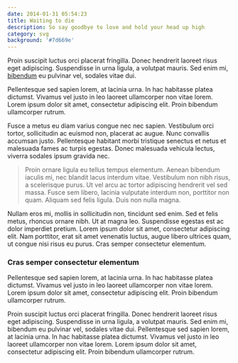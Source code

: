 ```yaml
---
date: 2014-01-31 05:54:23
title: Waiting to die
description: So say goodbye to love and hold your head up high
category: svg
background: '#7d669e'
---
```


Proin suscipit luctus orci placerat fringilla. Donec hendrerit laoreet
risus eget adipiscing. Suspendisse in urna ligula, a volutpat mauris. Sed
enim mi, [bibendum](http://google.com) eu pulvinar vel, sodales vitae dui.

Pellentesque sed sapien lorem, at lacinia urna. In hac habitasse platea
dictumst. Vivamus vel justo in leo laoreet ullamcorper non vitae lorem.
Lorem ipsum dolor sit amet, consectetur adipiscing elit. Proin bibendum
ullamcorper rutrum.

Fusce a metus eu diam varius congue nec nec sapien. Vestibulum orci tortor,
sollicitudin ac euismod non, placerat ac augue. Nunc convallis accumsan
justo. Pellentesque habitant morbi tristique senectus et netus et malesuada
fames ac turpis egestas. Donec malesuada vehicula lectus, viverra sodales
ipsum gravida nec.

> Proin ornare ligula eu tellus tempus elementum. Aenean bibendum iaculis
> mi, nec blandit lacus interdum vitae. Vestibulum non nibh risus, a
> scelerisque purus. Ut vel arcu ac tortor adipiscing hendrerit vel sed
> massa. Fusce sem libero, lacinia vulputate interdum non, porttitor non
> quam. Aliquam sed felis ligula. Duis non nulla magna.

Nullam eros mi, mollis in sollicitudin non, tincidunt sed enim. Sed et
felis metus, rhoncus ornare nibh. Ut at magna leo. Suspendisse egestas est
ac dolor imperdiet pretium. Lorem ipsum dolor sit amet, consectetur
adipiscing elit. Nam porttitor, erat sit amet venenatis luctus, augue
libero ultrices quam, ut congue nisi risus eu purus. Cras semper
consectetur elementum.

### Cras semper consectetur elementum

Pellentesque sed sapien lorem, at lacinia urna. In hac habitasse platea
dictumst. Vivamus vel justo in leo laoreet ullamcorper non vitae lorem.
Lorem ipsum dolor sit amet, consectetur adipiscing elit. Proin bibendum
ullamcorper rutrum.

Proin suscipit luctus orci placerat fringilla. Donec hendrerit laoreet
risus eget adipiscing. Suspendisse in urna ligula, a volutpat mauris. Sed
enim mi, bibendum eu pulvinar vel, sodales vitae dui. Pellentesque sed
sapien lorem, at lacinia urna. In hac habitasse platea dictumst. Vivamus
vel justo in leo laoreet ullamcorper non vitae lorem. Lorem ipsum dolor sit
amet, consectetur adipiscing elit. Proin bibendum ullamcorper rutrum.
